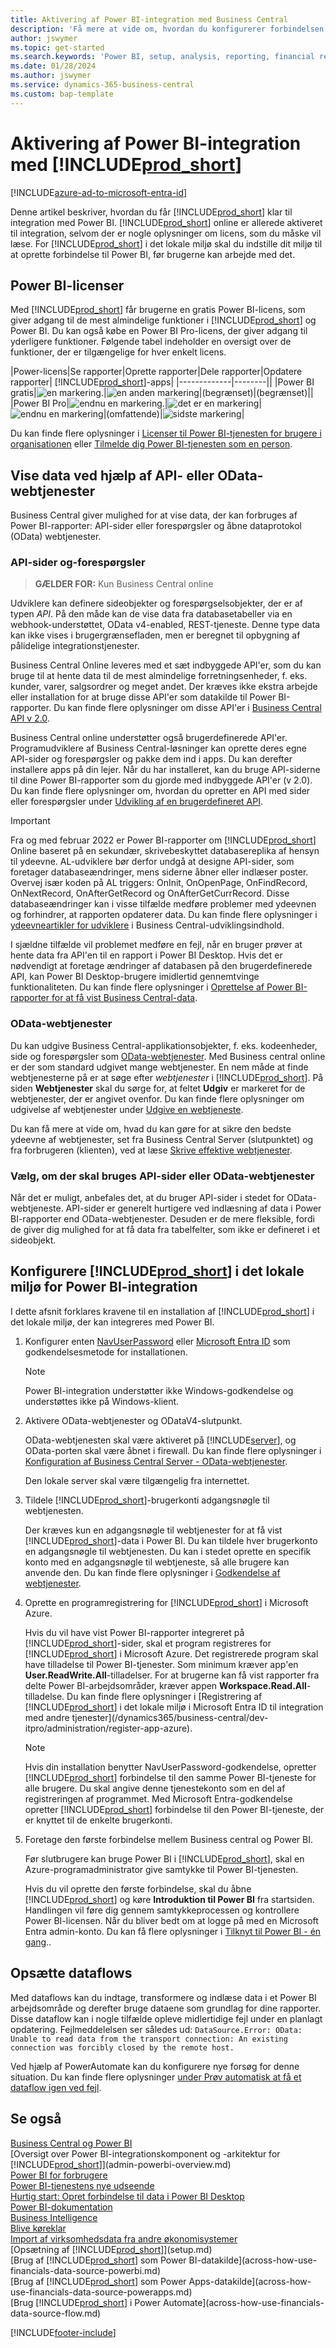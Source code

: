 ```yaml
---
title: Aktivering af Power BI-integration med Business Central
description: 'Få mere at vide om, hvordan du konfigurerer forbindelsen til Power BI. Få indsigt, business intelligence og KPI''er fra Business Central-data med Power BI.'
author: jswymer
ms.topic: get-started
ms.search.keywords: 'Power BI, setup, analysis, reporting, financial report, business intelligence, KPI'
ms.date: 01/28/2024
ms.author: jswymer
ms.service: dynamics-365-business-central
ms.custom: bap-template
---
```

# <a name="enabling-power-bi-integration-with-"></a>Aktivering af Power BI-integration med [!INCLUDE[prod_short](includes/prod_short.md)]

[!INCLUDE[azure-ad-to-microsoft-entra-id](~/../shared-content/shared/azure-ad-to-microsoft-entra-id.md)]

Denne artikel beskriver, hvordan du får [!INCLUDE[prod_short](includes/prod_short.md)] klar til integration med Power BI. [!INCLUDE[prod_short](includes/prod_short.md)] online er allerede aktiveret til integration, selvom der er nogle oplysninger om licens, som du måske vil læse. For [!INCLUDE[prod_short](includes/prod_short.md)] i det lokale miljø skal du indstille dit miljø til at oprette forbindelse til Power BI, før brugerne kan arbejde med det.

## <a name="power-bi-licensing"></a><a name="license"></a>Power BI-licenser

Med [!INCLUDE[prod_short](includes/prod_short.md)] får brugerne en gratis Power BI-licens, som giver adgang til de mest almindelige funktioner i [!INCLUDE[prod_short](includes/prod_short.md)] og Power BI. Du kan også købe en Power BI Pro-licens, der giver adgang til yderligere funktioner. Følgende tabel indeholder en oversigt over de funktioner, der er tilgængelige for hver enkelt licens.

|Power-licens|Se rapporter|Oprette rapporter|Dele rapporter|Opdatere rapporter| [!INCLUDE[prod_short](includes/prod_short.md)]-apps|
|-------------|--------||
|Power BI gratis|![en markering.](media/check.png)|![en anden markering](media/check.png)|(begrænset)|(begrænset)||
|Power BI Pro|![endnu en markering.](media/check.png)|![det er en markering](media/check.png)|![endnu en markering](media/check.png)|(omfattende)|![sidste markering](media/check.png)|

Du kan finde flere oplysninger i [Licenser til Power BI-tjenesten for brugere i organisationen](/power-bi/admin/service-admin-licensing-organization) eller [Tilmelde dig Power BI-tjenesten som en person](/power-bi/fundamentals/service-self-service-signup-for-power-bi).

## <a name="expose-data-through-api-or-odata-web-services"></a><a name="exposedata"></a>Vise data ved hjælp af API- eller OData-webtjenester

Business Central giver mulighed for at vise data, der kan forbruges af Power BI-rapporter: API-sider eller forespørgsler og åbne dataprotokol (OData) webtjenester.

### <a name="api-pages-and-queries"></a>API-sider og-forespørgsler

> **GÆLDER FOR:** Kun Business Central online

Udviklere kan definere sideobjekter og forespørgselsobjekter, der er af typen *API*. På den måde kan de vise data fra databasetabeller via en webhook-understøttet, OData v4-enabled, REST-tjeneste. Denne type data kan ikke vises i brugergrænsefladen, men er beregnet til opbygning af pålidelige integrationstjenester.

Business Central Online leveres med et sæt indbyggede API'er, som du kan bruge til at hente data til de mest almindelige forretningsenheder, f. eks. kunder, varer, salgsordrer og meget andet. Der kræves ikke ekstra arbejde eller installation for at bruge disse API'er som datakilde til Power BI-rapporter. Du kan finde flere oplysninger om disse API'er i [Business Central API v 2.0](/dynamics365/business-central/dev-itpro/api-reference/v2.0/).

Business Central online understøtter også brugerdefinerede API'er. Programudviklere af Business Central-løsninger kan oprette deres egne API-sider og forespørgsler og pakke dem ind i apps. Du kan derefter installere apps på din lejer. Når du har installeret, kan du bruge API-siderne til dine Power BI-rapporter som du gjorde med indbyggede API'er (v 2.0). Du kan finde flere oplysninger om, hvordan du opretter en API med sider eller forespørgsler under [Udvikling af en brugerdefineret API](/dynamics365/business-central/dev-itpro/developer/devenv-develop-custom-api).

> [!IMPORTANT]
> Fra og med februar 2022 er Power BI-rapporter om [!INCLUDE[prod_short](includes/prod_short.md)] Online baseret på en sekundær, skrivebeskyttet databasereplika af hensyn til ydeevne. AL-udviklere bør derfor undgå at designe API-sider, som foretager databaseændringer, mens siderne åbner eller indlæser poster. Overvej især koden på AL triggers: OnInit, OnOpenPage, OnFindRecord, OnNextRecord, OnAfterGetRecord og OnAfterGetCurrRecord. Disse databaseændringer kan i visse tilfælde medføre problemer med ydeevnen og forhindrer, at rapporten opdaterer data. Du kan finde flere oplysninger i [ydeevneartikler for udviklere](/dynamics365/business-central/dev-itpro/performance/performance-developer?branch=main#writing-efficient-web-services) i Business Central-udviklingsindhold.
>
> I sjældne tilfælde vil problemet medføre en fejl, når en bruger prøver at hente data fra API'en til en rapport i Power BI Desktop. Hvis det er nødvendigt at foretage ændringer af databasen på den brugerdefinerede API, kan Power BI Desktop-brugere imidlertid gennemtvinge funktionaliteten. Du kan finde flere oplysninger i [Oprettelse af Power BI-rapporter for at få vist Business Central-data](across-how-use-financials-data-source-powerbi.md#fixing-problems).

### <a name="odata-web-services"></a>OData-webtjenester

Du kan udgive Business Central-applikationsobjekter, f. eks. kodeenheder, side og forespørgsler som [OData-webtjenester](/dynamics365/business-central/dev-itpro/webservices/odata-web-services). Med Business central online er der som standard udgivet mange webtjenester. En nem måde at finde webtjenesterne på er at søge efter *webtjenester* i [!INCLUDE[prod_short](includes/prod_short.md)]. På siden **Webtjenester** skal du sørge for, at feltet **Udgiv** er markeret for de webtjenester, der er angivet ovenfor. Du kan finde flere oplysninger om udgivelse af webtjenester under [Udgive en webtjeneste](across-how-publish-web-service.md).

Du kan få mere at vide om, hvad du kan gøre for at sikre den bedste ydeevne af webtjenester, set fra Business Central Server (slutpunktet) og fra forbrugeren (klienten), ved at læse [Skrive effektive webtjenester](/dynamics365/business-central/dev-itpro/performance/performance-developer#writing-efficient-web-services).

### <a name="choosing-whether-to-use-api-pages-or-odata-web-services"></a>Vælg, om der skal bruges API-sider eller OData-webtjenester

Når det er muligt, anbefales det, at du bruger API-sider i stedet for OData-webtjeneste. API-sider er generelt hurtigere ved indlæsning af data i Power BI-rapporter end OData-webtjenester. Desuden er de mere fleksible, fordi de giver dig mulighed for at få data fra tabelfelter, som ikke er defineret i et sideobjekt.

## <a name="set-up--on-premises-for-power-bi-integration"></a><a name="setup"></a>Konfigurere [!INCLUDE[prod_short](includes/prod_short.md)] i det lokale miljø for Power BI-integration

I dette afsnit forklares kravene til en installation af [!INCLUDE[prod_short](includes/prod_short.md)] i det lokale miljø, der kan integreres med Power BI.

1. Konfigurer enten [NavUserPassword](/dynamics365/business-central/dev-itpro/administration/authenticating-users-with-navuserpassword) eller [Microsoft Entra ID](/dynamics365/business-central/dev-itpro/administration/authenticating-users-with-azure-ad-overview) som godkendelsesmetode for installationen.  
    
    > [!NOTE]
    > Power BI-integration understøtter ikke Windows-godkendelse og understøttes ikke på Windows-klient.

2. Aktivere OData-webtjenester og ODataV4-slutpunkt.

    OData-webtjenesten skal være aktiveret på [!INCLUDE[server](includes/server.md)], og OData-porten skal være åbnet i firewall. Du kan finde flere oplysninger i [Konfiguration af Business Central Server - OData-webtjenester](/dynamics365/business-central/dev-itpro/administration/configure-server-instance#ODataServices).

    Den lokale server skal være tilgængelig fra internettet.

3. Tildele [!INCLUDE[prod_short](includes/prod_short.md)]-brugerkonti adgangsnøgle til webtjenesten.

    Der kræves kun en adgangsnøgle til webtjenester for at få vist [!INCLUDE[prod_short](includes/prod_short.md)]-data i Power BI. Du kan tildele hver brugerkonto en adgangsnøgle til webtjenesten. Du kan i stedet oprette en specifik konto med en adgangsnøgle til webtjeneste, så alle brugere kan anvende den. Du kan finde flere oplysninger i [Godkendelse af webtjenester](/dynamics365/business-central/dev-itpro/webservices/web-services-authentication#generate-a-web-service-access-key).

    <!--
    > [!IMPORTANT]
    > With [!INCLUDE[prod_short](../developer/includes/prod_short.md)] online, the use of access keys (Basic Auth) for web service authentication is [deprecated](/dynamics365/business-central/dev-itpro/upgrade/deprecated-features-w1#accesskeys). We recommend that you use OAuth2 instead. For more information, see [Use OAuth to Authorize Business Central Web Services](/dynamics365/business-central/dev-itpro/webservices/authenticate-web-services-using-oauth).-->

4. Oprette en programregistrering for [!INCLUDE[prod_short](includes/prod_short.md)] i Microsoft Azure.

    Hvis du vil have vist Power BI-rapporter integreret på [!INCLUDE[prod_short](includes/prod_short.md)]-sider, skal et program registreres for [!INCLUDE[prod_short](includes/prod_short.md)] i Microsoft Azure. Det registrerede program skal have tilladelse til Power BI-tjenester. Som minimum kræver app'en **User.ReadWrite.All**-tilladelser. For at brugerne kan få vist rapporter fra delte Power BI-arbejdsområder, kræver appen **Workspace.Read.All**-tilladelse. Du kan finde flere oplysninger i [Registrering af [!INCLUDE[prod_short](includes/prod_short.md)] i det lokale miljø i Microsoft Entra ID til integration med andre tjenester](/dynamics365/business-central/dev-itpro/administration/register-app-azure).

    > [!NOTE]
    > Hvis din installation benytter NavUserPassword-godkendelse, opretter [!INCLUDE[prod_short](includes/prod_short.md)] forbindelse til den samme Power BI-tjeneste for alle brugere. Du skal angive denne tjenestekonto som en del af registreringen af programmet. Med Microsoft Entra-godkendelse opretter [!INCLUDE[prod_short](includes/prod_short.md)] forbindelse til den Power BI-tjeneste, der er knyttet til de enkelte brugerkonti.

    <!-- Windows authentication can also be used but you can't get data from BC in Power BI -->
5. Foretage den første forbindelse mellem Business central og Power BI.

    Før slutbrugere kan bruge Power BI i [!INCLUDE[prod_short](includes/prod_short.md)], skal en Azure-programadministrator give samtykke til Power BI-tjenesten.

    Hvis du vil oprette den første forbindelse, skal du åbne [!INCLUDE[prod_short](includes/prod_short.md)] og køre **Introduktion til Power BI** fra startsiden. Handlingen vil føre dig gennem samtykkeprocessen og kontrollere Power BI-licensen. Når du bliver bedt om at logge på med en Microsoft Entra admin-konto. Du kan få flere oplysninger i [Tilknyt til Power BI - én gang](across-working-with-powerbi.md#connect)..

## <a name="setting-up-dataflows"></a>Opsætte dataflows

Med dataflows kan du indtage, transformere og indlæse data i et Power BI arbejdsområde og derefter bruge dataene som grundlag for dine rapporter. Disse dataflow kan i nogle tilfælde opleve midlertidige fejl under en planlagt opdatering. Fejlmeddelelsen ser således ud: `DataSource.Error: OData: Unable to read data from the transport connection: An existing connection was forcibly closed by the remote host.` 

Ved hjælp af PowerAutomate kan du konfigurere nye forsøg for denne situation. Du kan finde flere oplysninger [under Prøv automatisk at få et dataflow igen ved fejl](/power-query/dataflows/automatically-retry-dataflow).

## <a name="see-also"></a>Se også

[Business Central og Power BI](admin-powerbi.md)  
[Oversigt over Power BI-integrationskomponent og -arkitektur for [!INCLUDE[prod_short](includes/prod_short.md)]](admin-powerbi-overview.md)  
[Power BI for forbrugere](/power-bi/consumer/end-user-consumer)  
[Power BI-tjenestens nye udseende](/power-bi/service-new-look)  
[Hurtig start: Opret forbindelse til data i Power BI Desktop](/power-bi/desktop-quickstart-connect-to-data)  
[Power BI-dokumentation](/power-bi/)  
[Business Intelligence](bi.md)  
[Blive køreklar](ui-get-ready-business.md)  
[Import af virksomhedsdata fra andre økonomisystemer](across-import-data-configuration-packages.md)  
[Opsætning af [!INCLUDE[prod_short](includes/prod_short.md)]](setup.md)  
[Brug af [!INCLUDE[prod_short](includes/prod_short.md)] som Power BI-datakilde](across-how-use-financials-data-source-powerbi.md)  
[Brug af [!INCLUDE[prod_short](includes/prod_short.md)] som Power Apps-datakilde](across-how-use-financials-data-source-powerapps.md)  
[Brug [!INCLUDE[prod_short](includes/prod_short.md)] i Power Automate](across-how-use-financials-data-source-flow.md)  




[!INCLUDE[footer-include](includes/footer-banner.md)]

